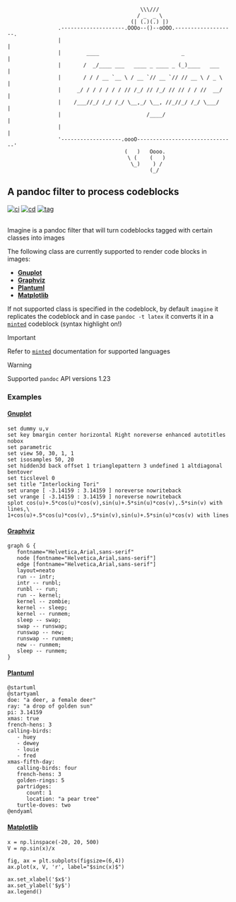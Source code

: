 ```{.imagine im_out="ocb"}
                                          \\\///
                                         / _  _ \
                                       (| (.)(.) |)
                .--------------------.OOOo--()--oOOO.-------------------.
                |                                                       |
                |        ____                          _                |
                |       /  _/____ ___   ____ _ ____ _ (_)____   ___     |
                |       / / / __ `__ \ / __ `// __ `// // __ \ / _ \    |
                |     _/ / / / / / / // /_/ // /_/ // // / / //  __/    |
                |    /___//_/ /_/ /_/ \__,_/ \__, //_//_/ /_/ \___/     |
                |                           /____/                      |
                |                                                       |
                '-------------------.oooO-------------------------------'
                                     (   )   Oooo.
                                      \ (    (   )
                                       \_)    ) /
                                             (_/
```

## A pandoc filter to process codeblocks

<a href="https://github.com/andros21/imagine/actions/workflows/ci.yml">
<img src="https://img.shields.io/github/actions/workflow/status/andros21/imagine/ci.yml?branch=master&label=ci&logo=github" alt="ci"></a>
<a href="https://github.com/andros21/imagine/actions/workflows/cd.yml">
<img src="https://img.shields.io/github/actions/workflow/status/andros21/imagine/cd.yml?label=cd&logo=github" alt="cd"></a>
<a href="https://github.com/andros21/imagine/tags">
<img src="https://img.shields.io/github/v/tag/andros21/imagine?color=blue&label=tag&sort=semver&logo=github" alt="tag"></a>
<br><br>

Imagine is a pandoc filter that will turn codeblocks tagged
with certain classes into images

The following class are currently supported to render
code blocks in images:

- [**Gnuplot**](#gnuplot)
- [**Graphviz**](#graphviz)
- [**Plantuml**](#plantuml)
- [**Matplotlib**](#matplotlib)

If not supported class is specified in the codeblock, by
default `imagine` it replicates the codeblock and in case
`pandoc -t latex` it converts it in a
[`minted`](https://www.overleaf.com/learn/latex/Code_Highlighting_with_minted)
codeblock (syntax highlight on!)

> [!IMPORTANT]
> Refer to [`minted`](https://ctan.org/pkg/minted) documentation for supported
> languages

> [!WARNING]
> Supported `pandoc` API versions 1.23

### Examples

#### [Gnuplot](http://www.gnuplot.info)

```{.gnuplot im_fmt="png" im_out="img"}
set dummy u,v
set key bmargin center horizontal Right noreverse enhanced autotitles nobox
set parametric
set view 50, 30, 1, 1
set isosamples 50, 20
set hidden3d back offset 1 trianglepattern 3 undefined 1 altdiagonal bentover
set ticslevel 0
set title "Interlocking Tori"
set urange [ -3.14159 : 3.14159 ] noreverse nowriteback
set vrange [ -3.14159 : 3.14159 ] noreverse nowriteback
splot cos(u)+.5*cos(u)*cos(v),sin(u)+.5*sin(u)*cos(v),.5*sin(v) with lines,\
1+cos(u)+.5*cos(u)*cos(v),.5*sin(v),sin(u)+.5*sin(u)*cos(v) with lines
```

#### [Graphviz](https://graphviz.org/)

```{.graphviz im_fmt="png" im_out="img"}
graph G {
   fontname="Helvetica,Arial,sans-serif"
   node [fontname="Helvetica,Arial,sans-serif"]
   edge [fontname="Helvetica,Arial,sans-serif"]
   layout=neato
   run -- intr;
   intr -- runbl;
   runbl -- run;
   run -- kernel;
   kernel -- zombie;
   kernel -- sleep;
   kernel -- runmem;
   sleep -- swap;
   swap -- runswap;
   runswap -- new;
   runswap -- runmem;
   new -- runmem;
   sleep -- runmem;
}
```

#### [Plantuml](https://plantuml.com/)

```{.plantuml im_fmt="png" im_out="img"}
@startuml
@startyaml
doe: "a deer, a female deer"
ray: "a drop of golden sun"
pi: 3.14159
xmas: true
french-hens: 3
calling-birds:
   - huey
   - dewey
   - louie
   - fred
xmas-fifth-day:
   calling-birds: four
   french-hens: 3
   golden-rings: 5
   partridges:
      count: 1
      location: "a pear tree"
   turtle-doves: two
@endyaml
```

#### [Matplotlib](https://matplotlib.org/)

```{.matplotlib im_fmt="png" im_out="img"}
x = np.linspace(-20, 20, 500)
V = np.sin(x)/x

fig, ax = plt.subplots(figsize=(6,4))
ax.plot(x, V, 'r', label="$sinc(x)$")

ax.set_xlabel('$x$')
ax.set_ylabel('$y$')
ax.legend()
```
